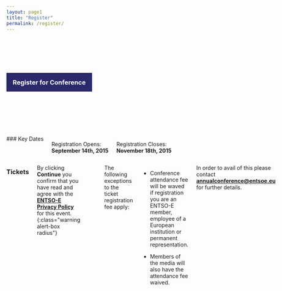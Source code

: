 ```yaml
---
layout: page1
title: "Register"
permalink: /register/
---
```

<script type="text/javascript" src="//cdn.rawgit.com/Gavin-Paolucci-Kleinow/ie-truth/master/ie-truth.min.js"></script>
<script type="text/javascript">
window.onload = function() {
    var IE = IeVersion();
if(IE.IsIE){
$('.ie').html('<a class="button large expand success" href="https://ti.to/entso-e/entso-e-annual-conference-2015">Continue</a>')
}
}
</script>


<style type="text/css">
    .tito-ticket.row .row:before, .tito-ticket.row.row .tito-ticket.row.row:after {content: none;
    display: table;}
    .tito-ticket.row.row:before, .tito-ticket.row.row:after{content: none;
    display: table;}
    .tito-ticket input{width:45px !important;display:inline-block;margin:5px 0;}
    .tito-wrapper {background: #ecfaff!important;}
</style>

<div style="background: #000 url({{ '/img/vision.jpg' | prepend: site.baseurl }}) center top no-repeat; background-size:cover; padding:5em 0;">
<div class="row">
  <div class="large-6 small-10 small-centered large-uncentered medium-uncentered columns ">
    <h3 style="
    line-height: 1;
    background-color: #2c296b;
    color: #FFF;
    padding: 1em;
">Register for Conference</h3>
  </div>
</div>
</div>

<div style="margin-top:2em;">
<div class="large-4 columns panel prose" markdown="1" >
### Key Dates

Registration Opens: <br>
__September 14th, 2015__

Registration Closes: <br>
__November 18th, 2015__

<!--RSVP Conference Dinner: <br>
__November 19th, 2015__-->

</div>
<div class="large-8 columns prose" markdown="1">
<h3>Tickets</h3>

By clicking **Continue** you confirm that you have read and agree with the [**ENTSO-E Privacy Policy**](https://www.entsoe.eu/disclaimer/annual_conference_privacy_policy/) for this event.
{:class="warning alert-box radius"}

<div class="ie"></div>
<!--[if IE]>
<a class="button large expand success" href="https://ti.to/entso-e/entso-e-annual-conference-2015">Continue</a>
<![endif]-->
<!-- place this in your head tag -->
<script src='https://js.tito.io/v1' async></script>
<link rel="stylesheet" type="text/css" href='https://css.tito.io/v1' />

<!-- Place this where you want the widget to appear -->
<tito-widget event="entso-e/entso-e-annual-conference-2015"></tito-widget>

The following exceptions to the ticket registration fee apply:

- Conference attendance fee will be waved if registration you are an ENTSO-E member, employee of a European institution or permanent representation.

- Members of the media will also have the attendance fee waived.

In order to avail of this please contact [**annualconference@entsoe.eu**](mailto:annualconference@entsoe.eu) for further details.


</div>
</div>